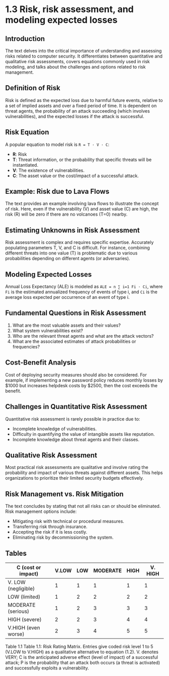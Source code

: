 # 1.3 Risk, risk assessment, and modeling expected losses

## Introduction
The text delves into the critical importance of understanding and assessing risks related to computer security. It differentiates between quantitative and qualitative risk assessments, covers equations commonly used in risk modeling, and talks about the challenges and options related to risk management.

## Definition of Risk
Risk is defined as the expected loss due to harmful future events, relative to a set of implied assets and over a fixed period of time. It is dependent on threat agents, the probability of an attack succeeding (which involves vulnerabilities), and the expected losses if the attack is successful.

## Risk Equation
A popular equation to model risk is `R = T · V · C`:

- **R**: Risk
- **T**: Threat information, or the probability that specific threats will be instantiated.
- **V**: The existence of vulnerabilities.
- **C**: The asset value or the cost/impact of a successful attack.

## Example: Risk due to Lava Flows
The text provides an example involving lava flows to illustrate the concept of risk. Here, even if the vulnerability (V) and asset value (C) are high, the risk (R) will be zero if there are no volcanoes (T=0) nearby.

## Estimating Unknowns in Risk Assessment
Risk assessment is complex and requires specific expertise. Accurately populating parameters T, V, and C is difficult. For instance, combining different threats into one value (T) is problematic due to various probabilities depending on different agents (or adversaries).

## Modeling Expected Losses
Annual Loss Expectancy (ALE) is modeled as `ALE = n ∑ i=1 Fi · Ci`, where `Fi` is the estimated annualized frequency of events of type i, and `Ci` is the average loss expected per occurrence of an event of type i.

## Fundamental Questions in Risk Assessment
1. What are the most valuable assets and their values?
2. What system vulnerabilities exist?
3. Who are the relevant threat agents and what are the attack vectors?
4. What are the associated estimates of attack probabilities or frequencies?

## Cost-Benefit Analysis
Cost of deploying security measures should also be considered. For example, if implementing a new password policy reduces monthly losses by $1000 but increases helpdesk costs by $2500, then the cost exceeds the benefit.

## Challenges in Quantitative Risk Assessment
Quantitative risk assessment is rarely possible in practice due to:
- Incomplete knowledge of vulnerabilities.
- Difficulty in quantifying the value of intangible assets like reputation.
- Incomplete knowledge about threat agents and their classes.

## Qualitative Risk Assessment
Most practical risk assessments are qualitative and involve rating the probability and impact of various threats against different assets. This helps organizations to prioritize their limited security budgets effectively.

## Risk Management vs. Risk Mitigation
The text concludes by stating that not all risks can or should be eliminated. Risk management options include:
- Mitigating risk with technical or procedural measures.
- Transferring risk through insurance.
- Accepting the risk if it is less costly.
- Eliminating risk by decommissioning the system.

## Tables

| C (cost or impact)  | V.LOW | LOW | MODERATE | HIGH | V. HIGH |
|---------------------|-------|-----|----------|------|---------|
| V. LOW (negligible) |     1 |   1 |        1 |   1  |       1 |
| LOW (limited)       |     1 |   2 |        2 |   2  |       2 |
| MODERATE (serious)  |     1 |   2 |        3 |   3  |       3 |
| HIGH (severe)       |     2 |   2 |        3 |   4  |       4 |
| V.HIGH (even worse) |     2 |   3 |        4 |   5  |       5 |

Table 1.1
Table 1.1: Risk Rating Matrix. Entries give coded risk level 1 to 5 (V.LOW to V.HIGH) as
a qualitative alternative to equation (1.2). V. denotes VERY; C is the anticipated adverse
effect (level of impact) of a successful attack; P is the probability that an attack both
occurs (a threat is activated) and successfully exploits a vulnerability.